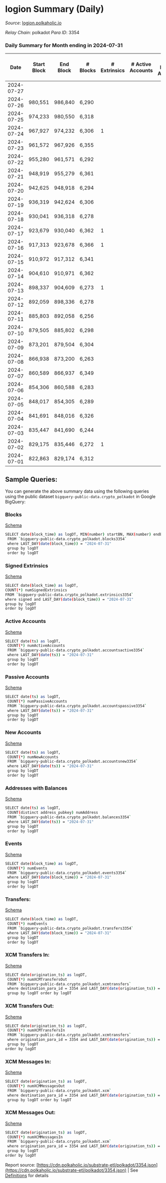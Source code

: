 # logion Summary (Daily)

_Source_: [logion.polkaholic.io](https://logion.polkaholic.io)

*Relay Chain*: polkadot
*Para ID*: 3354



### Daily Summary for Month ending in 2024-07-31


| Date    | Start Block | End Block | # Blocks | # Extrinsics | # Active Accounts | # Passive Accounts | # New Accounts | # Addresses | # Events  | # Transfers ($USD) | # XCM Transfers In ($USD) | # XCM Transfers Out ($USD) | # XCM In | # XCM Out | Issues |
|---------|-------------|-----------|----------|--------------|-------------------|--------------------|----------------|-------------|-----------|--------------------|---------------------------|----------------------------|----------|-----------|--------|
| 2024-07-27 |  |  |  |  |  |  |  |  |  |   |   |   |  |  |  |
| 2024-07-26 | 980,551 | 986,840 | 6,290 |  |  |  |  | 415 | 81,780 |   |   |   |  |  |  |
| 2024-07-25 | 974,233 | 980,550 | 6,318 |  |  |  |  | 415 | 82,143 |   |   |   |  |  |  |
| 2024-07-24 | 967,927 | 974,232 | 6,306 | 1 |  |  |  | 415 | 82,002 |   |   |   |  |  |  |
| 2024-07-23 | 961,572 | 967,926 | 6,355 |  |  |  |  | 415 | 82,624 |   |   |   |  |  |  |
| 2024-07-22 | 955,280 | 961,571 | 6,292 |  |  |  |  | 415 | 81,806 |   |   |   |  |  |  |
| 2024-07-21 | 948,919 | 955,279 | 6,361 |  |  |  |  | 415 | 82,702 |   |   |   |  |  |  |
| 2024-07-20 | 942,625 | 948,918 | 6,294 |  |  |  |  | 415 | 81,832 |   |   |   |  |  |  |
| 2024-07-19 | 936,319 | 942,624 | 6,306 |  |  |  |  | 415 | 81,981 |   |   |   |  |  |  |
| 2024-07-18 | 930,041 | 936,318 | 6,278 |  |  |  |  | 415 | 81,624 |   |   |   |  |  |  |
| 2024-07-17 | 923,679 | 930,040 | 6,362 | 1 |  |  |  | 415 | 82,729 |   |   |   |  |  |  |
| 2024-07-16 | 917,313 | 923,678 | 6,366 | 1 |  |  |  | 415 | 82,782 |   |   |   |  |  |  |
| 2024-07-15 | 910,972 | 917,312 | 6,341 |  |  |  |  | 415 | 82,442 |   |   |   |  |  |  |
| 2024-07-14 | 904,610 | 910,971 | 6,362 |  |  |  |  | 415 | 82,716 |   |   |   |  |  |  |
| 2024-07-13 | 898,337 | 904,609 | 6,273 | 1 |  |  |  | 415 | 81,572 |   |   |   |  |  |  |
| 2024-07-12 | 892,059 | 898,336 | 6,278 |  |  |  |  | 415 | 81,624 |   |   |   |  |  |  |
| 2024-07-11 | 885,803 | 892,058 | 6,256 |  |  |  |  | 415 | 81,331 |   |   |   |  |  |  |
| 2024-07-10 | 879,505 | 885,802 | 6,298 |  |  |  |  | 415 | 81,884 |   |   |   |  |  |  |
| 2024-07-09 | 873,201 | 879,504 | 6,304 |  |  |  |  |  | 81,961 |   |   |   |  |  |  |
| 2024-07-08 | 866,938 | 873,200 | 6,263 |  |  |  |  |  | 81,429 |   |   |   |  |  |  |
| 2024-07-07 | 860,589 | 866,937 | 6,349 |  |  |  |  |  | 82,546 |   |   |   |  |  |  |
| 2024-07-06 | 854,306 | 860,588 | 6,283 |  |  |  |  |  | 81,689 |   |   |   |  |  |  |
| 2024-07-05 | 848,017 | 854,305 | 6,289 |  |  |  |  |  | 81,766 |   |   |   |  |  |  |
| 2024-07-04 | 841,691 | 848,016 | 6,326 |  |  |  |  |  | 82,248 |   |   |   |  |  |  |
| 2024-07-03 | 835,447 | 841,690 | 6,244 |  |  |  |  |  | 81,175 |   |   |   |  |  |  |
| 2024-07-02 | 829,175 | 835,446 | 6,272 | 1 |  |  |  |  | 81,560 |   |   |   |  |  |  |
| 2024-07-01 | 822,863 | 829,174 | 6,312 |  |  |  |  |  | 82,065 |   |   |   |  |  |  |

## Sample Queries:
You can generate the above summary data using the following queries using the public dataset `bigquery-public-data.crypto_polkadot` in Google BigQuery:


### Blocks 

[Schema](https://github.com/colorfulnotion/substrate-etl/blob/main/schema/blocks.json)

```bash
SELECT date(block_time) as logDT, MIN(number) startBN, MAX(number) endBN, COUNT(*) numBlocks 
 FROM `bigquery-public-data.crypto_polkadot.blocks3354`  
 where LAST_DAY(date(block_time)) = "2024-07-31" 
 group by logDT 
 order by logDT
```

### Signed Extrinsics 

[Schema](https://github.com/colorfulnotion/substrate-etl/blob/main/schema/extrinsics.json)

```bash
SELECT date(block_time) as logDT, 
COUNT(*) numSignedExtrinsics 
FROM `bigquery-public-data.crypto_polkadot.extrinsics3354`  
where signed and LAST_DAY(date(block_time)) = "2024-07-31" 
group by logDT 
order by logDT
```

### Active Accounts 

[Schema](https://github.com/colorfulnotion/substrate-etl/blob/main/schema/accountsactive.json)

```bash
SELECT date(ts) as logDT, 
 COUNT(*) numActiveAccounts 
 FROM `bigquery-public-data.crypto_polkadot.accountsactive3354` 
 where LAST_DAY(date(ts)) = "2024-07-31" 
 group by logDT 
 order by logDT
```

### Passive Accounts 

[Schema](https://github.com/colorfulnotion/substrate-etl/blob/main/schema/accountspassive.json)

```bash
SELECT date(ts) as logDT, 
 COUNT(*) numPassiveAccounts 
 FROM `bigquery-public-data.crypto_polkadot.accountspassive3354` 
 where LAST_DAY(date(ts)) = "2024-07-31" 
 group by logDT 
 order by logDT
```

### New Accounts 

[Schema](https://github.com/colorfulnotion/substrate-etl/blob/main/schema/accountsnew.json)

```bash
SELECT date(ts) as logDT, 
 COUNT(*) numNewAccounts 
 FROM `bigquery-public-data.crypto_polkadot.accountsnew3354` 
 where LAST_DAY(date(ts)) = "2024-07-31" 
 group by logDT
 order by logDT
```

### Addresses with Balances 

[Schema](https://github.com/colorfulnotion/substrate-etl/blob/main/schema/balances.json)

```bash
SELECT date(ts) as logDT,
 COUNT(distinct address_pubkey) numAddress 
 FROM `bigquery-public-data.crypto_polkadot.balances3354` 
 where LAST_DAY(date(ts)) = "2024-07-31" 
 group by logDT 
 order by logDT
```

### Events 

[Schema](https://github.com/colorfulnotion/substrate-etl/blob/main/schema/events.json)

```bash
SELECT date(block_time) as logDT, 
 COUNT(*) numEvents 
 FROM `bigquery-public-data.crypto_polkadot.events3354` 
 where LAST_DAY(date(block_time)) = "2024-07-31" 
 group by logDT 
 order by logDT
```

### Transfers:

[Schema](https://github.com/colorfulnotion/substrate-etl/blob/main/schema/transfers.json)

```bash
SELECT date(block_time) as logDT, 
 COUNT(*) numEvents 
 FROM `bigquery-public-data.crypto_polkadot.transfers3354` 
 where LAST_DAY(date(block_time)) = "2024-07-31" 
 group by logDT 
 order by logDT
```

### XCM Transfers In: 

[Schema](https://github.com/colorfulnotion/substrate-etl/blob/main/schema/xcmtransfers.json)

```bash
SELECT date(origination_ts) as logDT, 
 COUNT(*) numXCMTransfersOut 
 FROM `bigquery-public-data.crypto_polkadot.xcmtransfers` 
 where destination_para_id = 3354 and LAST_DAY(date(origination_ts)) = "2024-07-31" 
 group by logDT order by logDT
```

### XCM Transfers Out: 

[Schema](https://github.com/colorfulnotion/substrate-etl/blob/main/schema/xcmtransfers.json)

```bash
SELECT date(origination_ts) as logDT, 
 COUNT(*) numXCMTransfersIn 
 FROM `bigquery-public-data.crypto_polkadot.xcmtransfers` 
 where origination_para_id = 3354 and LAST_DAY(date(origination_ts)) = "2024-07-31" 
 group by logDT 
order by logDT
```

### XCM Messages In: 

[Schema](https://github.com/colorfulnotion/substrate-etl/blob/main/schema/xcm.json)

```bash
SELECT date(origination_ts) as logDT, 
 COUNT(*) numXCMMessagesOut 
 FROM `bigquery-public-data.crypto_polkadot.xcm` 
 where destination_para_id = 3354 and LAST_DAY(date(origination_ts)) = "2024-07-31" 
 group by logDT order by logDT
```

### XCM Messages Out: 

[Schema](https://github.com/colorfulnotion/substrate-etl/blob/main/schema/xcm.json)

```bash
SELECT date(origination_ts) as logDT, 
 COUNT(*) numXCMMessagesIn 
 FROM `bigquery-public-data.crypto_polkadot.xcm` 
 where origination_para_id = 3354 and LAST_DAY(date(origination_ts)) = "2024-07-31" 
 group by logDT 
order by logDT
```


Report source: [https://cdn.polkaholic.io/substrate-etl/polkadot/3354.json](https://cdn.polkaholic.io/substrate-etl/polkadot/3354.json) | See [Definitions](/DEFINITIONS.md) for details
